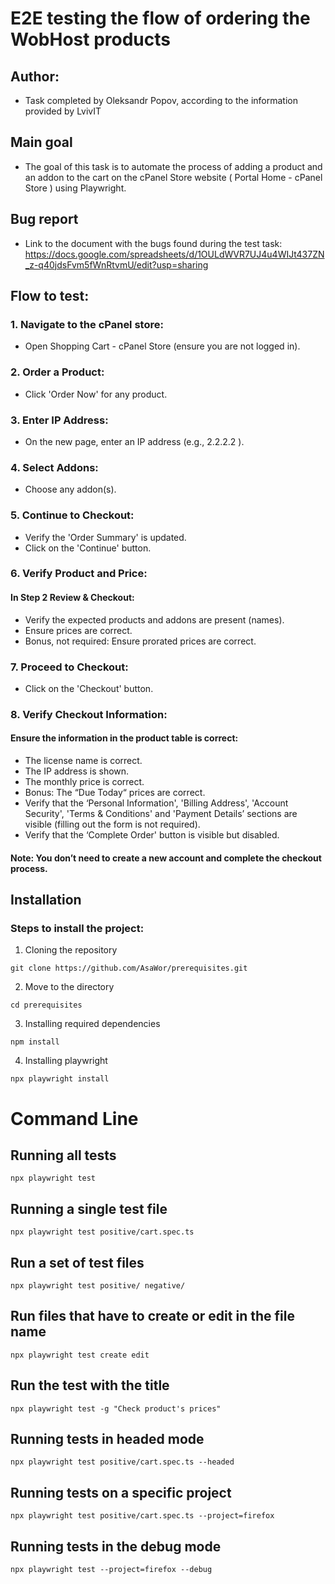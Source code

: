 # E2E testing the flow of ordering the WobHost products

## Author:

- Task completed by Oleksandr Popov, according to the information provided by LvivIT

## Main goal

- The goal of this task is to automate the process of adding a product and an addon to the cart on the cPanel Store
  website ( Portal Home -
  cPanel Store ) using Playwright.

## Bug report

- Link to the document with the bugs found during the test task: https://docs.google.com/spreadsheets/d/1OULdWVR7UJ4u4WIJt437ZN_z-q40jdsFvm5fWnRtvmU/edit?usp=sharing

## Flow to test:

### 1. Navigate to the cPanel store:

- Open Shopping Cart - cPanel Store (ensure you are not logged in).

### 2. Order a Product:

- Click 'Order Now' for any product.

### 3. Enter IP Address:

- On the new page, enter an IP address (e.g., 2.2.2.2 ).

### 4. Select Addons:

- Choose any addon(s).

### 5. Continue to Checkout:

- Verify the 'Order Summary' is updated.
- Click on the 'Continue' button.

### 6. Verify Product and Price:

#### In Step 2 Review & Checkout:

- Verify the expected products and addons are present (names).
- Ensure prices are correct.
- Bonus, not required: Ensure prorated prices are correct.

### 7. Proceed to Checkout:

- Click on the 'Checkout' button.

### 8. Verify Checkout Information:

#### Ensure the information in the product table is correct:

- The license name is correct.
- The IP address is shown.
- The monthly price is correct.
- Bonus: The “Due Today“ prices are correct.
- Verify that the ‘Personal Information', 'Billing Address', 'Account Security', 'Terms & Conditions' and 'Payment
  Details’ sections are visible (filling out the form is not required).
- Verify that the ‘Complete Order' button is visible but disabled.

#### Note: You don’t need to create a new account and complete the checkout process.

## Installation

### Steps to install the project:

1. Cloning the repository

```shell
git clone https://github.com/AsaWor/prerequisites.git
```

2. Move to the directory

```shell
cd prerequisites
```

3. Installing required dependencies

```shell
npm install
```

4. Installing playwright

```shell
npx playwright install
```

# Command Line

## Running all tests

```shell
npx playwright test
```

## Running a single test file

```shell
npx playwright test positive/cart.spec.ts
```

## Run a set of test files

```shell
npx playwright test positive/ negative/
```

## Run files that have to create or edit in the file name

```shell
npx playwright test create edit
```

## Run the test with the title

```shell
npx playwright test -g "Check product's prices"
```

## Running tests in headed mode

```shell
npx playwright test positive/cart.spec.ts --headed
```

## Running tests on a specific project

```shell
npx playwright test positive/cart.spec.ts --project=firefox
```

## Running tests in the debug mode

```shell
npx playwright test --project=firefox --debug
```
